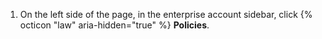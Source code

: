 1. On the left side of the page, in the enterprise account sidebar, click {% octicon "law" aria-hidden="true" %} **Policies**.
